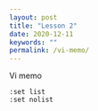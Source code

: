 ```yaml
---
layout: post
title: "Lesson 2"
date: 2020-12-11
keywords: ""
permalink: /vi-memo/
---
```


Vi memo

```
:set list
:set nolist
```
